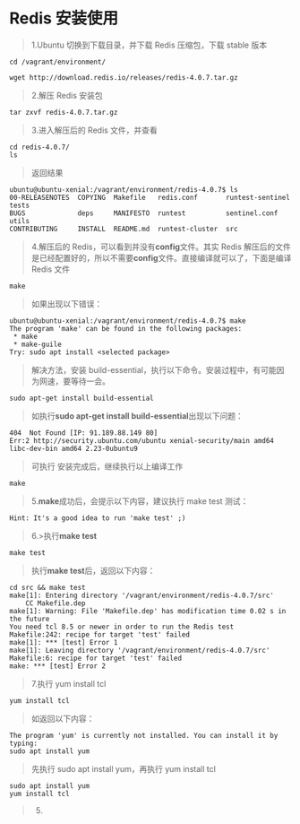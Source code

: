 Redis 安装使用
==============

>1.Ubuntu 切换到下载目录，并下载 Redis 压缩包，下载 stable 版本
```text
cd /vagrant/environment/

wget http://download.redis.io/releases/redis-4.0.7.tar.gz
```

>2.解压 Redis 安装包
```text
tar zxvf redis-4.0.7.tar.gz
```

>3.进入解压后的 Redis 文件，并查看
```text
cd redis-4.0.7/
ls
```
>返回结果
```text
ubuntu@ubuntu-xenial:/vagrant/environment/redis-4.0.7$ ls
00-RELEASENOTES  COPYING  Makefile   redis.conf       runtest-sentinel  tests
BUGS             deps     MANIFESTO  runtest          sentinel.conf     utils
CONTRIBUTING     INSTALL  README.md  runtest-cluster  src
```

>4.解压后的 Redis，可以看到并没有**config**文件。其实 Redis 解压后的文件是已经配置好的，所以不需要**config**文件。直接编译就可以了，下面是编译 Redis 文件
```text
make
```
>如果出现以下错误：
```text
ubuntu@ubuntu-xenial:/vagrant/environment/redis-4.0.7$ make
The program 'make' can be found in the following packages:
 * make
 * make-guile
Try: sudo apt install <selected package>
```
>解决方法，安装 build-essential，执行以下命令。安装过程中，有可能因为网速，要等待一会。
```text
sudo apt-get install build-essential
```
>如执行**sudo apt-get install build-essential**出现以下问题：
```text
404  Not Found [IP: 91.189.88.149 80]
Err:2 http://security.ubuntu.com/ubuntu xenial-security/main amd64 libc-dev-bin amd64 2.23-0ubuntu9
```
>可执行
>安装完成后，继续执行以上编译工作
```text
make
```

>5.**make**成功后，会提示以下内容，建议执行 make test 测试：
```text
Hint: It's a good idea to run 'make test' ;)
```

>6.>执行**make test**
```text
make test
```
>执行**make test**后，返回以下内容：
```text
cd src && make test
make[1]: Entering directory '/vagrant/environment/redis-4.0.7/src'
    CC Makefile.dep
make[1]: Warning: File 'Makefile.dep' has modification time 0.02 s in the future
You need tcl 8.5 or newer in order to run the Redis test
Makefile:242: recipe for target 'test' failed
make[1]: *** [test] Error 1
make[1]: Leaving directory '/vagrant/environment/redis-4.0.7/src'
Makefile:6: recipe for target 'test' failed
make: *** [test] Error 2
```

>7.执行 yum install tcl
```text
yum install tcl
```
>如返回以下内容：
```text
The program 'yum' is currently not installed. You can install it by typing:
sudo apt install yum
```
>先执行 sudo apt install yum，再执行 yum install tcl
```text
sudo apt install yum
yum install tcl
```



>5.
```text

```

